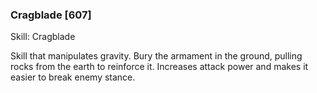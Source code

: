 ### Cragblade [607]

Skill: Cragblade

Skill that manipulates gravity. Bury the armament in the ground, pulling rocks from the earth to reinforce it. Increases attack power and makes it easier to break enemy stance.